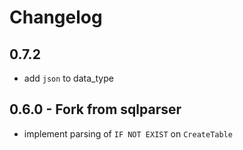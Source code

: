 # Changelog

## 0.7.2
- add `json` to data_type

## 0.6.0 - Fork from sqlparser
- implement parsing of `IF NOT EXIST` on `CreateTable`

